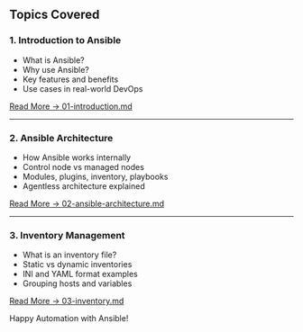 

##  Topics Covered

### 1.  Introduction to Ansible
- What is Ansible?
- Why use Ansible?
- Key features and benefits
- Use cases in real-world DevOps

[Read More → 01-introduction.md](./01-Introduction.md)

---

### 2.  Ansible Architecture
- How Ansible works internally
- Control node vs managed nodes
- Modules, plugins, inventory, playbooks
- Agentless architecture explained

[Read More → 02-ansible-architecture.md](./02-ansible-architecture.md)

---

### 3. Inventory Management
- What is an inventory file?
- Static vs dynamic inventories
- INI and YAML format examples
- Grouping hosts and variables

 [Read More → 03-inventory.md](./03-inventory.md)




 Happy Automation with Ansible!
